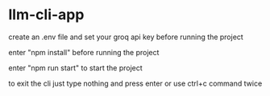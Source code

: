 # llm-cli-app


create an .env file and set your groq api key before running the project


enter "npm install" before running the project


enter "npm run start" to start the project


to exit the cli just type nothing and press enter or use ctrl+c command twice 
